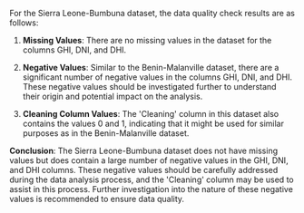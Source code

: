 For the Sierra Leone-Bumbuna dataset, the data quality check results are as follows:

1. **Missing Values**: There are no missing values in the dataset for the columns GHI, DNI, and DHI.

2. **Negative Values**: Similar to the Benin-Malanville dataset, there are a significant number of negative values in the columns GHI, DNI, and DHI. These negative values should be investigated further to understand their origin and potential impact on the analysis.

3. **Cleaning Column Values**: The 'Cleaning' column in this dataset also contains the values 0 and 1, indicating that it might be used for similar purposes as in the Benin-Malanville dataset.

**Conclusion**: The Sierra Leone-Bumbuna dataset does not have missing values but does contain a large number of negative values in the GHI, DNI, and DHI columns. These negative values should be carefully addressed during the data analysis process, and the 'Cleaning' column may be used to assist in this process. Further investigation into the nature of these negative values is recommended to ensure data quality.
